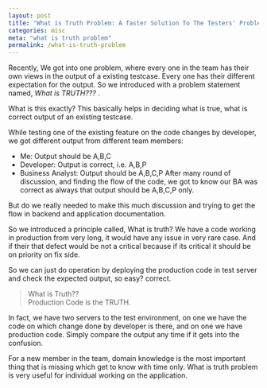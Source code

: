 ```yaml
---
layout: post
title: "What is Truth Problem: A faster Solution To The Testers' Problems"
categories: misc
meta: "what is truth problem"
permalink: /what-is-truth-problem
---
```

Recently, We got into one problem, where every one in the team has their own views in the output of a existing testcase. Every one has their different expectation for the output.
So we introduced with a problem statement named, <i> What is TRUTH??? </i>. <br>

What is this exactly? This basically helps in deciding what is true, what is correct output of an existing testcase.

While testing one of the existing feature on the code changes by developer, we got different output from different team members:

- Me: Output should be A,B,C
- Developer: Output is correct, i.e. A,B,P
- Business Analyst: Output should be A,B,C,P
After many round of discussion, and finding the flow of the code, we got to know our BA was correct as always that output should be A,B,C,P only.

But do we really needed to make this much discussion and trying to get the flow in backend and application documentation.

So we introduced a principle called, What is truth? 
We have a code working in production from very long, it would have any issue in very rare case.
And if their that defect would be not a critical because if its critical it should be on priority on fix side.

So we can just do operation by deploying the production code in test server and check the expected output, so easy? correct.

> What is Truth?? <br>
> Production Code is the TRUTH.

In fact, we have two servers to the test environment, on one we have the code on which change done by developer is there, and on one we have production code.
Simply compare the output any time if it gets into the confusion.

For a new member in the team, domain knowledge is the most important thing that is missing which get to know with time only.
What is truth problem is very useful for individual working on the application.
